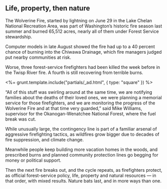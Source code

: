 ## Life, property, then nature

The Wolverine Fire, started by lightning on June 29 in the Lake Chelan National Recreation Area, was part of Washington’s historic fire season last summer and burned 65,512 acres, nearly all of them under Forest Service stewardship. 

Computer models in late August showed the fire had up to a 40 percent chance of burning into the Chiwawa Drainage, which fire managers judged put nearby communities at risk. 

Worse, three forest-service firefighters had been killed the week before in the Twisp River fire. A fourth is still recovering from terrible burns. 

<%= grunt.template.include("partials/_ad.html", { type: "square" }) %>

“All of this stuff was swirling around at the same time, we are notifying families about the deaths of their loved ones, we were planning a memorial service for those firefighters, and we are monitoring the progress of the Wolverine Fire and at that time very guarded,” said Mike Williams, supervisor for the Okanogan-Wenatchee National Forest, where the fuel break was cut. 

While unusually large, the contingency line is part of a familiar arsenal of aggressive firefighting tactics, as wildfires grow bigger due to decades of fire suppression, and climate change. 

Meanwhile people keep building more vacation homes in the woods, and prescribed burns and planned community protection lines go begging for money or political support. 

Then the next fire breaks out, and the cycle repeats, as firefighters protect, as official forest-service policy, life, property and natural resources — in that order, with mixed results. Nature bats last, and in more ways than one. 